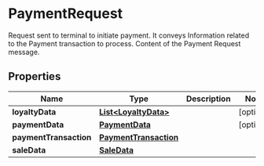 

# PaymentRequest

Request sent to terminal to initiate payment.  It conveys Information related to the Payment transaction to process. Content of the Payment Request message.

## Properties

| Name | Type | Description | Notes |
|------------ | ------------- | ------------- | -------------|
|**loyaltyData** | [**List&lt;LoyaltyData&gt;**](LoyaltyData.md) |  |  [optional] |
|**paymentData** | [**PaymentData**](PaymentData.md) |  |  [optional] |
|**paymentTransaction** | [**PaymentTransaction**](PaymentTransaction.md) |  |  |
|**saleData** | [**SaleData**](SaleData.md) |  |  |



